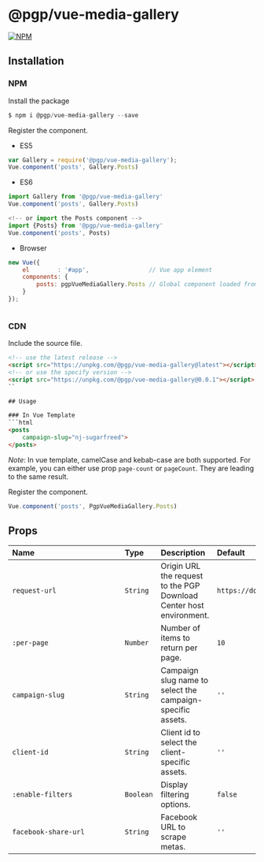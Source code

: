 # @pgp/vue-media-gallery

[![NPM](https://nodei.co/npm/@pgp/vue-media-gallery.png)](https://nodei.co/npm/@pgp/vue-media-gallery/)

## Installation

### NPM
Install the package
```js
$ npm i @pgp/vue-media-gallery --save
```

Register the component.
- ES5
```js
var Gallery = require('@pgp/vue-media-gallery');
Vue.component('posts', Gallery.Posts)
```

- ES6
```js
import Gallery from '@pgp/vue-media-gallery'
Vue.component('posts', Gallery.Posts)

<!-- or import the Posts component -->
import {Posts} from '@pgp/vue-media-gallery'
Vue.component('posts', Posts)
```

- Browser
```js
new Vue({
    el        : '#app',                 // Vue app element
    components: {
        posts: pgpVueMediaGallery.Posts // Global component loaded from unpkg.com CDN
    }
});



```


### CDN

Include the source file.
```html
<!-- use the latest release -->
<script src="https://unpkg.com/@pgp/vue-media-gallery@latest"></script>
<!-- or use the specify version -->
<script src="https://unpkg.com/@pgp/vue-media-gallery@0.0.1"></script>
``

## Usage

### In Vue Template
```html
<posts
    campaign-slug="nj-sugarfreed">
</posts>
```

*Note*: In vue template, camelCase and kebab-case are both supported. For example, you can either use prop `page-count` or `pageCount`. They are leading to the same result.

Register the component.
```js
Vue.component('posts', PgpVueMediaGallery.Posts)
```

## Props

| Name&nbsp;&nbsp;&nbsp;&nbsp;&nbsp;&nbsp;&nbsp;&nbsp;&nbsp;&nbsp;&nbsp;&nbsp;&nbsp;&nbsp;&nbsp;&nbsp;&nbsp;&nbsp;&nbsp;&nbsp;&nbsp;&nbsp;&nbsp;&nbsp;&nbsp;&nbsp;&nbsp;&nbsp;&nbsp;&nbsp;&nbsp;&nbsp;&nbsp;&nbsp;&nbsp;&nbsp;&nbsp;&nbsp;&nbsp; | Type | Description | Default |
| ----------------- | :--- | :--- | :--- |
| `request-url`      | `String` |  Origin URL the request to the PGP Download Center host environment. | `https://downloadcenter.publicgoodprojects.org` |
| `:per-page`      | `Number` | Number of items to return per page.| `10` |
| `campaign-slug`      | `String` | Campaign slug name to select the campaign-specific assets.| `''` |
| `client-id`      | `String` | Client id to select the client-specific assets.| `''` |
| `:enable-filters`      | `Boolean` | Display filtering options.|`false` |
| `facebook-share-url`      | `String` | Facebook URL to scrape metas.|`''` |


